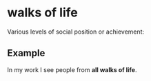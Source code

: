 # walks of life

Various levels of social position or achievement:

## Example

In my work I see people from **all walks of life**.
